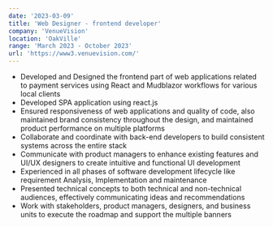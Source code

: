 ```yaml
---
date: '2023-03-09'
title: 'Web Designer - frontend developer'
company: 'VenueVision'
location: 'OakVille'
range: 'March 2023 - October 2023'
url: 'https://www3.venuevision.com/'
---
```


- Developed and Designed the frontend part of web applications related to payment services using React and Mudblazor workflows for various local clients
- Developed SPA application using react.js
- Ensured responsiveness of web applications and quality of code, also maintained brand consistency throughout the design, and maintained product performance on multiple platforms
- Collaborate and coordinate with back-end developers to build consistent systems across the entire stack
- Communicate with product managers to enhance existing features and UI/UX designers to create intuitive and functional UI development
- Experienced in all phases of software development lifecycle like requirement Analysis, Implementation and maintenance
- Presented technical concepts to both technical and non-technical audiences, effectively communicating ideas and recommendations
- Work with stakeholders, product managers, designers, and business units to execute the roadmap and support the multiple banners
